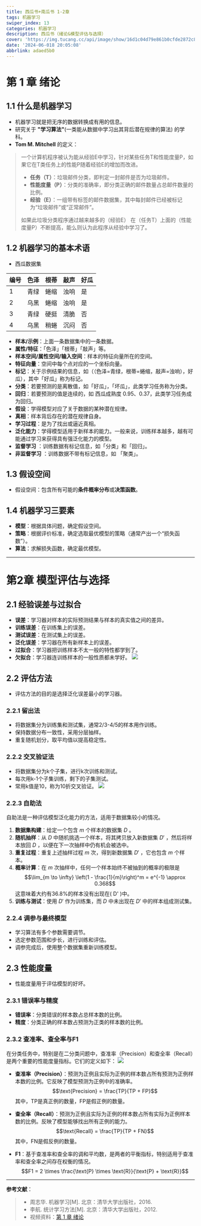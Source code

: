 ```yaml
---
title: 西瓜书+南瓜书 1-2章
tags: 机器学习
swiper_index: 13
categories: 机器学习
description: 西瓜书（绪论&模型评估与选择）
cover: 'https://img.tucang.cc/api/image/show/16d1c04d79e861b0cfde2872c823ee03'
date: '2024-06-018 20:05:08'
abbrlink: adaed5b0
---
```


# 第 1 章 绪论

## 1.1 什么是机器学习
-  机器学习就是把无序的数据转换成有用的信息。
-  研究关于 **"学习算法"**(一类能从数据中学习出其背后潜在规律的算法)  的学科。
-  **Tom M. Mitchell** 的定义：
> 一个计算机程序被认为能从经验E中学习，针对某些任务T和性能度量P，如果它在T类任务上的性能P随着经验E的增加而改进。
> -  **任务（T）**：垃圾邮件分类，即判定一封邮件是否为垃圾邮件。
> -  **性能度量（P）**：分类的准确率，即分类正确的邮件数量占总邮件数量的比例。
> -  **经验（E）**：一组带有标签的邮件数据集，其中每封邮件已经被标记为“垃圾邮件”或“正常邮件”。
> 
> 如果此垃圾分类程序通过越来越多的（经验E） 在（任务T）上面的（性能度量P）不断提高，能么则认为此程序从经验中学习了。

## 1.2 机器学习的基本术语
-  西瓜数据集

| 编号  | 色泽  | 根蒂  | 敲声  | 好瓜  |
| --- | --- | --- | --- | --- |
| 1   | 青绿  | 蜷缩  | 浊响  | 是   |
| 2   | 乌黑  | 蜷缩  | 浊响  | 是   |
| 3   | 青绿  | 硬挺  | 清脆  | 否   |
| 4   | 乌黑  | 稍蜷  | 沉闷  | 否   |

- **样本/示例**：上面一条数据集中的一条数据。
-  **属性/特征**：「色泽」「根蒂」「敲声」等。
-  **样本空间/属性空间/输入空间**：样本的特征向量所在的空间。
-  **特征向量**：空间中每个点对应的一个坐标向量。
-  **标记**：关于示例结果的信息，如（（色泽=青绿，根蒂=蜷缩，敲声=浊响），好瓜），其中「好瓜」称为标记。
-  **分类**：若要预测的是离散值，如「好瓜」，「坏瓜」，此类学习任务称为分类。
-  **回归**：若要预测的值是连续的，如 西瓜成熟度 0.95、0.37，此类学习任务成为回归。
-  **假设**：学得模型对应了关于数据的某种潜在规律。
-  **真相**：样本背后存在的潜在规律自身。
-  **学习过程**：是为了找出或逼近真相。
-  **泛化能力**：学得模型适用于新样本的能力。一般来说，训练样本越多，越有可能通过学习来获得具有强泛化能力的模型。
-  **监督学习** ：训练数据有标记信息，如「分类」和「回归」。
-  **非监督学习** ：训练数据不带有标记信息，如 「聚类」。

## 1.3 假设空间
-  假设空间：包含所有可能的**条件概率分布**或**决策函数**。

## 1.4 机器学习三要素
-  **模型**：根据具体问题，确定假设空间。
-  **策略**：根据评价标准，确定选取最优模型的策略（通常产出一个“损失函数”）。
-  **算法**：求解损失函数，确定最优模型。

*****

# 第2章 模型评估与选择

## 2.1 经验误差与过拟合
- **误差**：学习器对样本的实际预测结果与样本的真实值之间的差异。
- **训练误差**：在训练集上的误差。
- **测试误差**：在测试集上的误差。
- **泛化误差**：学习器在所有新样本上的误差。
- **过拟合**：学习器把训练样本不太一般的特性都学到了。
- **欠拟合**：学习器连训练样本的一般性质都未学好。
![](https://img.szgchw.cn/3263698676494340)

## 2.2 评估方法
- 评估方法的目的是选择泛化误差最小的学习器。

### 2.2.1 留出法
- 将数据集分为训练集和测试集，通常2/3-4/5的样本用作训练。
- 保持数据分布一致性，采用分层抽样。
- 重复随机划分，取平均值以提高稳定性。

### 2.2.2 交叉验证法
- 将数据集分为k个子集，进行k次训练和测试。
- 每次用k-1个子集训练，剩下的子集测试。
- 常用k值是10，称为10折交叉验证。
![](https://img.szgchw.cn/3263700924633115)

### 2.2.3 自助法
自助法是一种评估模型泛化能力的方法，适用于数据集较小的情况。

1. **数据集构建**：给定一个包含 $m$ 个样本的数据集 $D$ 。
2. **随机抽样**：从 $D$ 中随机挑选一个样本，将其拷贝放入新数据集 $D'$ ，然后将样本放回 $D$ ，以便在下一次抽样中仍有机会被选中。
3. **重复过程**：重复上述抽样过程 $m$ 次，得到新数据集 $D'$ ，它也包含 $m$ 个样本。
4. **概率计算**：在 $m$ 次抽样中，任何一个样本始终不被抽到的概率的极限是
$$\lim_{m \to \infty} \left(1 - \frac{1}{m}\right)^m = e^{-1} \approx 0.368$$
这意味着大约有36.8%的样本没有出现在\( D' \)中。
5. **训练与测试**：使用 $D'$ 作为训练集，而 $D$ 中未出现在 $D'$ 中的样本组成测试集。

### 2.2.4 调参与最终模型
- 学习算法有多个参数需要调节。
- 选定参数范围和步长，进行训练和评估。
- 调参完成后，使用整个数据集重新训练模型。

## 2.3 性能度量
- 性能度量用于评估模型的好坏。

### 2.3.1 错误率与精度
- **错误率**：分类错误的样本数占总样本数的比例。
- **精度**：分类正确的样本数占预测为正类的样本数的比例。


### 2.3.2 查准率、查全率与F1

在分类任务中，特别是在二分类问题中，查准率（Precision）和查全率（Recall）是两个重要的性能度量指标。它们的定义如下：
![](https://img.szgchw.cn/3263701595721754)


- **查准率（Precision）**：预测为正例且实际为正例的样本数占所有预测为正例样本数的比例。它反映了模型预测为正例中的准确率。
   $$\text{Precision} = \frac{TP}{TP + FP}$$ 
  其中，TP是真正例的数量，FP是假正例的数量。

- **查全率（Recall）**：预测为正例且实际为正例的样本数占所有实际为正例样本数的比例。反映了模型能够找出所有正例的能力。
 $$\text{Recall} = \frac{TP}{TP + FN}$$
  其中，FN是假反例的数量。

- **F1**：基于查准率和查全率的调和平均数，是两者的平衡指标，特别适用于查准率和查全率之间存在权衡的情况。
   $$F1 = 2 \times \frac{\text{P} \times \text{R}}{\text{P} + \text{R}}$$ 
*****
**参考文献**：
>  - 周志华. 机器学习[M]. 北京：清华大学出版社，2016.
>  - 李航. 统计学习方法[M]. 北京：清华大学出版社，2012.
>  - 视频资料：[第 1 章 绪论](https://www.bilibili.com/video/BV1Mh411e7VU?p=2)


